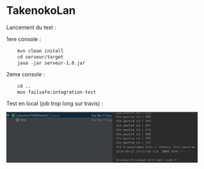 # TakenokoLan

Lancement du test :

1ere console :

        mvn clean install
        cd serveur/target
        java -jar serveur-1.0.jar
        
2eme console :

        cd ..
        mvn failsafe:integration-test
        
        
Test en local (job trop long sur travis) :

![routes](doc/Test1000Parties.PNG)

        
